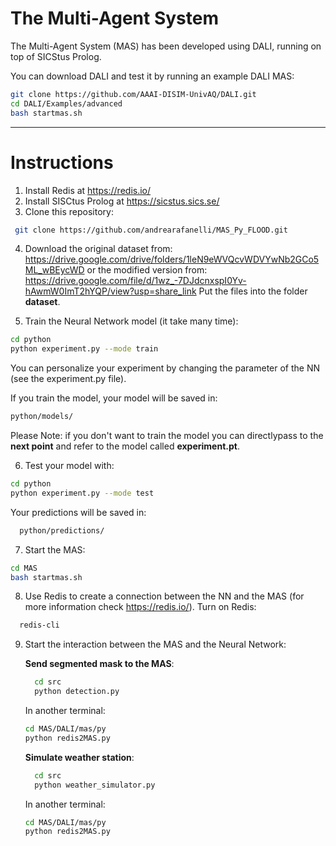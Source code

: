 # The Multi-Agent System

The Multi-Agent System (MAS) has been developed using DALI, running on top of SICStus Prolog. 

You can download DALI and test it by running an example DALI MAS:
```sh
git clone https://github.com/AAAI-DISIM-UnivAQ/DALI.git
cd DALI/Examples/advanced
bash startmas.sh
```
-------------------------------------------------------------------------------------
# Instructions

1. Install Redis at https://redis.io/
2. Install SISCtus Prolog at https://sicstus.sics.se/
3. Clone this repository: 
```sh
 git clone https://github.com/andrearafanelli/MAS_Py_FLOOD.git
```
4. Download the original dataset from:  https://drive.google.com/drive/folders/1leN9eWVQcvWDVYwNb2GCo5ML_wBEycWD or the modified version from: https://drive.google.com/file/d/1wz_-7DJdcnxspI0Yv-hAwmW0ImT2hYQP/view?usp=share_link
Put the files into the folder **dataset**.

5. Train the Neural Network model (it take many time):
  ```sh
  cd python
  python experiment.py --mode train
  ```
You can personalize your experiment by changing the parameter of the NN (see the experiment.py file).

If you train the model, your model will be saved in:
  ```sh
  python/models/ 
  ```
Please Note: if you don't want to train the model you can directlypass to the **next point** and refer to the model called **experiment.pt**.

6. Test your model with:
  ```sh
  cd python
  python experiment.py --mode test
  ```
Your predictions will be saved in:
```sh
  python/predictions/ 
  ```

7. Start the MAS:

  ```sh
  cd MAS
  bash startmas.sh 
  ```
  
8. Use Redis to create a connection between the NN and the MAS (for more information check https://redis.io/).
   Turn on Redis:
```sh
  redis-cli
   ```
9. Start the interaction between the MAS and the Neural Network: 

   **Send segmented mask to the MAS**:

   ```sh
     cd src
     python detection.py 
     ```
     In another terminal:

     ```sh
     cd MAS/DALI/mas/py
     python redis2MAS.py 
     ```

   **Simulate weather station**: 

   ```sh
     cd src
     python weather_simulator.py 
     ```

     In another terminal:

     ```sh
     cd MAS/DALI/mas/py
     python redis2MAS.py 
     ```

 

